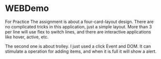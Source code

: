 # WEBDemo
For Practice
The assignment is about a four-card-layout design. There are no complicated tricks in this application, just a simple layout. More than 3 per line will use flex to switch lines, and there are interactive applications like hover, active, etc.

The second one is about trolley. I just used a click Event and DOM. It can stimulate a operation for adding items, and when it is full it will show a alert.
